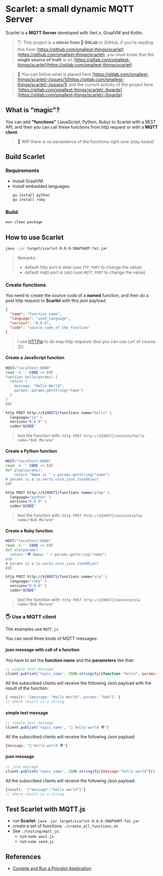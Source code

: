 # Scarlet: a small dynamic MQTT Server

Scarlet is a **MQTT Server** developed with Vert.x, GraalVM and Kotlin.

> 🖐️ This project is a **mirror from 🦊 GitLab** to GitHub, if you're reading this from [https://github.com/smallest-things/scarlet](https://github.com/smallest-things/scarlet), you must know that the **single source of truth** is on [https://gitlab.com/smallest-things/scarlet](https://gitlab.com/smallest-things/scarlet)

> 👀 You can follow what is planed here [https://gitlab.com/smallest-things/scarlet/-/issues/1](https://gitlab.com/smallest-things/scarlet/-/issues/1) and the current activity of the project here [https://gitlab.com/smallest-things/scarlet/-/boards](https://gitlab.com/smallest-things/scarlet/-/boards)


## What is "magic"?

You can add **"functions"** (JavaScript, Python, Ruby) to Scarlet with a REST API, and then you can call these functions from http request or with a **MQTT client**.

> 🚧 WIP there is no persistence of the functions right now (stay tuned)

## Build Scarlet

### Requirements

- Install GraalVM
- Install embedded languages:
    ```bash
    gu install python
    gu install ruby
    ```
### Build

```bash
mvn clean package
```

## How to use Scarlet

```bash
java -jar target/scarlet-0.0.0-SNAPSHOT-fat.jar
```

> Remarks:
> - default http port is `8080` (use `TTP_PORT` to change the value)
> - default mqtt port is `1883` (use `MQTT_PORT` to change the value)

### Create functions

You need to create the source code of a **named** function, and then do a post http request to **Scarlet** with this json payload:

```json
{
  "name": "function_name",
  "language": "used_language",
  "version": "0.0.0",
  "code": "source_code_of_the_function"
}
```

> I use [HTTPie](https://httpie.org/) to do may http requests (but you can use curl of course 😉)

#### Create a JavaScript function

```bash
HOST="localhost:8080"
read -d '' CODE << EOF
function hello(params) {
  return {
    message: "Hello World",
    params: params.getString("name")
  }
}
EOF

http POST http://${HOST}/functions name="hello" \
  language="js" \
  version="0.0.0" \
  code="$CODE"
```

> test the function with: `http POST http://${HOST}/execute/hello name="Bob Morane"`


#### Create a Python function

```bash
HOST="localhost:8080"
read -d '' CODE << EOF
def plop(params):
    return "Name is " + params.getString("name")
# params is a io.vertx.core.json.JsonObject
EOF

http POST http://${HOST}/functions name="plop" \
  language="python" \
  version="0.0.0" \
  code="$CODE"
```

> test the function with: `http POST http://${HOST}/execute/plop name="Bob Morane"`


#### Create a Ruby function

```bash
HOST="localhost:8080"
read -d '' CODE << EOF
def ola(params)
  return "🌍 Name= " + params.getString("name")
end
# params is a io.vertx.core.json.JsonObject
EOF

http POST http://${HOST}/functions name="ola" \
  language="ruby" \
  version="0.0.0" \
  code="$CODE"
```

> test the function with: `http POST http://${HOST}/execute/ola name="Bob Morane"`

### 🖐 Use a MQTT client

The examples use `MQTT.js`

You can send three kinds of MQTT messages:

#### json message with call of a function

You have to set the **function name** and the **parameters** like that:

```javascript
// simple text message
client.publish('topic_name', JSON.stringify({function:"hello", params:{name:"bob morane"}}))
```

All the subscribed clients will receive the following Json payload with the result of the function:

```javascript
{ result: '{message: "Hello World", params: "bob"}' }
// where result is a string
```

#### simple text message

```javascript
// simple text message
client.publish('topic_name', "👋 hello world 🌍")
```

All the subscribed clients will receive the following Json payload:

```javascript
{message: "👋 hello world 🌍"}
```

#### json message

```javascript
// json message
client.publish('topic_name', JSON.stringify({message:"hello world"}))
```

All the subscribed clients will receive the following Json payload:

```javascript
{result: '{"message":"hello world"}'}
// where result is a string
```

## Test Scarlet with MQTT.js

- run **Scarlet**: `java -jar target/scarlet-0.0.0-SNAPSHOT-fat.jar`
- create a set of functions: `./create_all_functions.sh`
- See `./testing/mqtt_js`:
  - run `node wait.js`
  - run `node send.js`

## References

- [Compile and Run a Polyglot Application](https://www.graalvm.org/docs/reference-manual/embed/)
